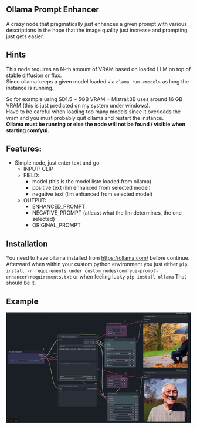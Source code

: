 ## Ollama Prompt Enhancer

A crazy node that pragmatically just enhances a given prompt with various descriptions in the hope that the image quality just increase and prompting just gets easier.

## Hints
This node requires an N-th amount of VRAM based on loaded LLM on top of stable diffusion or flux. <br>
Since ollama keeps a given model loaded via ``olama run <model>`` as long the instance is running.

So for example using SD1.5 ~ 5GB VRAM + Mistral:3B uses around 16 GB VRAM (this is just predicted on my system under windows).
<br> Have to be careful when loading too many models since it overloads the vram and you must probably quit ollama and restart the instance. <br>
**Ollama must be running or else the node will not be found / visible when starting comfyui.**

## Features:

* Simple node, just enter text and go
  * INPUT: CLIP
  * FIELD: 
    * model (this is the model liste loaded from ollama)
    * positive text (llm enhanced from selected model)
    * negative text (llm enhanced from selected model)
  * OUTPUT:
    * ENHANCED_PROMPT
    * NEGATIVE_PROMPT (atleast what the llm determines, the one selected)
    * ORIGINAL_PROMPT

## Installation
You need to have ollama installed from https://ollama.com/ before continue.
Afterward when within your custom python environment you just either ``pip install -r requirements under custom_nodes\comfyui-prompt-enhancer\requirements.txt`` or when feeling lucky ``pip install ollama``
That should be it.


## Example

![Example](example.png)
